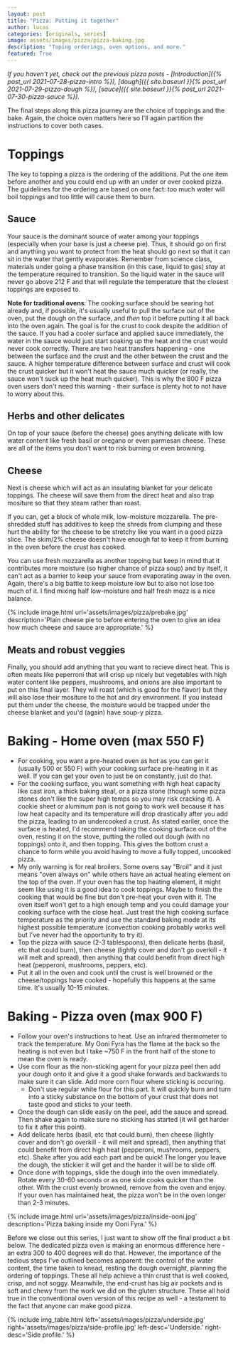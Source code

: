 ```yaml
---
layout: post
title: "Pizza: Putting it together"
author: lucas
categories: [originals, series]
image: assets/images/pizza/pizza-baking.jpg
description: "Toping orderings, oven options, and more."
featured: True
---
```


*If you haven't yet, check out the previous pizza posts -*
*[Introduction]({% post_url 2021-07-28-pizza-intro %}),*
*[dough]({{ site.baseurl }}{% post_url 2021-07-29-pizza-dough %}),*
*[sauce]({{ site.baseurl }}{% post_url 2021-07-30-pizza-sauce %}).*

The final steps along this pizza journey are the choice of toppings and the bake.
Again, the choice oven matters here so I'll again partition the instructions
to cover both cases.

# Toppings
The key to topping a pizza is the ordering of the additions. Put the one item
before another and you could end up with an under or over cooked pizza.
The guidelines for the ordering are based on one fact: too much water will boil toppings and too little will cause them to burn.

## Sauce
Your sauce is the dominant source of water among your toppings (especially when your base is just a cheese pie).
Thus, it should go on first and anything you want to protect from the heat should go next so that it can sit
in the water that gently evaporates. Remember from science class, materials under going a phase transition (in this case, liquid to gas)
*stay* at the temperature required to transition. So the liquid water in the sauce will never go above 212 F and that will
regulate the temperature that the closest toppings are exposed to.

**Note for traditional ovens**: The cooking surface should be searing hot already and, if possible, it's usually useful to
pull the surface out of the oven, put the dough on the surface, and *then* top it before putting it all back into the oven again.
The goal is for the crust to cook despite the addition of the sauce. If you had a cooler surface and applied sauce immediately,
the water in the sauce would just start soaking up the heat and the crust would never cook correctly. There are two heat transfers happening -
one between the surface and the crust and the other between the crust and the sauce. A higher temperature difference between surface and crust
will cook the crust quicker but it won't heat the sauce much quicker (or really, the sauce won't suck up the heat much quicker).
This is why the 800 F pizza oven users don't need this warning - their surface is plenty hot to not have to worry about this.

## Herbs and other delicates
On top of your sauce (before the cheese) goes anything delicate with low water content like fresh basil or oregano or even parmesan cheese.
These are all of the items you don't want to risk burning or even browning.

## Cheese
Next is cheese which will act as an insulating blanket for your delicate toppings. The cheese will save them from the direct heat and
also trap mositure so that they steam rather than roast.

If you can, get a block of whole milk, low-moisture mozzarella. The pre-shredded stuff has additives to keep the shreds from clumping
and these hurt the ability for the cheese to be stretchy like you want in a good pizza slice. The skim/2% cheese doesn't have enough
fat to keep it from burning in the oven before the crust has cooked.

You can use fresh mozzarella as another topping but keep in mind that it contributes more moisture (so higher chance of pizza soup)
and by itself, it can't act as a barrier to keep your sauce from evaporating away in the oven. Again, there's a big battle to
keep moisture low but to also not lose too much of it. I find mixing half low-moisture and half fresh mozz is a nice balance.

{% include image.html url='assets/images/pizza/prebake.jpg' description='Plain cheese pie to before entering the oven to give an idea how much cheese and sauce are appropriate.' %}

## Meats and robust veggies
Finally, you should add anything that you want to recieve direct heat. This is often meats like peperroni that will crisp up nicely but
vegetables with high water content like peppers, mushrooms, and onions are also important to put on this final layer.
They will roast (which is good for the flavor) but they will also lose their mositure to the hot and dry environment.
If you instead put them under the cheese, the moisture would be trapped under the cheese blanket and you'd (again) have soup-y pizza.

# Baking - Home oven (max 550 F)
- For cooking, you want a pre-heated oven as hot as you can get it (usually 500 or 550 F) with your cooking surface pre-heating in it as well.
If you can get your oven to just be on constantly, just do that.
- For the cooking surface, you want something with high heat capacity like cast iron, a thick baking steal, or a pizza stone
(though some pizza stones don't like the super high temps so you may risk cracking it). A cookie sheet or aluminum pan is not
going to work well because it has low heat capacity and its temperature will drop drastically after you add the pizza, leading to an undercooked a crust.
As stated eariler, once the surface is heated, I'd recommend taking the cooking surface out of the oven, resting it on the stove, putting
the rolled out dough (with no toppings) onto it, and then topping. This gives the bottom crust a chance to form while you avoid having
to move a fully topped, uncooked pizza.
- My only warning is for real broilers. Some ovens say "Broil" and it just means "oven always on" while others have an actual heating
element on the top of the oven. If your oven has the top heating element, it might seem like using it is a good idea to cook toppings.
Maybe to finish the cooking that would be fine but don't pre-heat your oven with it. The oven itself won't get to a high enough temp
and you could damage your cooking surface with the close heat. Just treat the high cooking surface temperature as the priority and use
the standard baking mode at its highest possible temperature (convection cooking probably works well but I've never had the opportunity to try it).
- Top the pizza with sauce (2-3 tablespoons), then delicate herbs (basil, etc that could burn), then cheese (lightly cover and don't
go overkill - it will melt and spread), then anything that could benefit from direct high heat (pepperoni, mushrooms, peppers, etc). 
- Put it all in the oven and cook until the crust is well browned or the cheese/toppings have cooked - hopefully this happens at the same time. It's usually 10-15 minutes.

# Baking - Pizza oven (max 900 F)
- Follow your oven's instructions to heat. Use an infrared thermometer to track the temperature. My Ooni Fyra has the flame at the
back so the heating is not even but I take ~750 F in the front half of the stone to mean the oven is ready.
- Use corn flour as the non-sticking agent for your pizza peel then add your dough onto it and give it a good shake forwards and backwards
to make sure it can slide. Add more corn flour where sticking is occuring.
    - Don't use regular white flour for this part. It will quickly burn and turn into a sticky substance on the bottom of your crust that does not taste good and sticks to your teeth.
- Once the dough can slide easily on the peel, add the sauce and spread. Then shake again to make sure no sticking has started (it will get harder to fix it
after this point).
- Add delicate herbs (basil, etc that could burn), then cheese (lightly cover and don't go overkill - it will melt and spread),
then anything that could benefit from direct high heat (pepperoni, mushrooms, peppers, etc). Shake after you add each part and be quick!
The longer you leave the dough, the stickier it will get and the harder it will be to slide off.
- Once done with toppings, slide the dough into the oven immediately. Rotate every 30-60 seconds or as one side cooks quicker than the other.
With the crust evenly browned, remove from the oven and enjoy. If your oven has maintained heat, the pizza won't be in the oven longer than 2-3 minutes.

{% include image.html url='assets/images/pizza/inside-ooni.jpg' description='Pizza baking inside my Ooni Fyra.' %}

Before we close out this series, I just want to show off the final product a bit below. The dedicated pizza oven
is making an enormous difference here - an extra 300 to 400 degrees will do that. However, the importance of the tedious steps
I've outlined becomes apparent: the control of the water content, the time taken to knead, resting the dough overnight, planning
the ordering of toppings. These all help achieve a thin crust that is well cooked, crisp, and not soggy. Meanwhile,
the end-crust has big air pockets and is soft and chewy from the work we did on the gluten structure.
These all hold true in the conventional oven version of this recipe as well - a testament to the fact that anyone
can make good pizza.

{% include img_table.html left='assets/images/pizza/underside.jpg' right='assets/images/pizza/side-profile.jpg' left-desc='Underside.' right-desc='Side profile.' %}